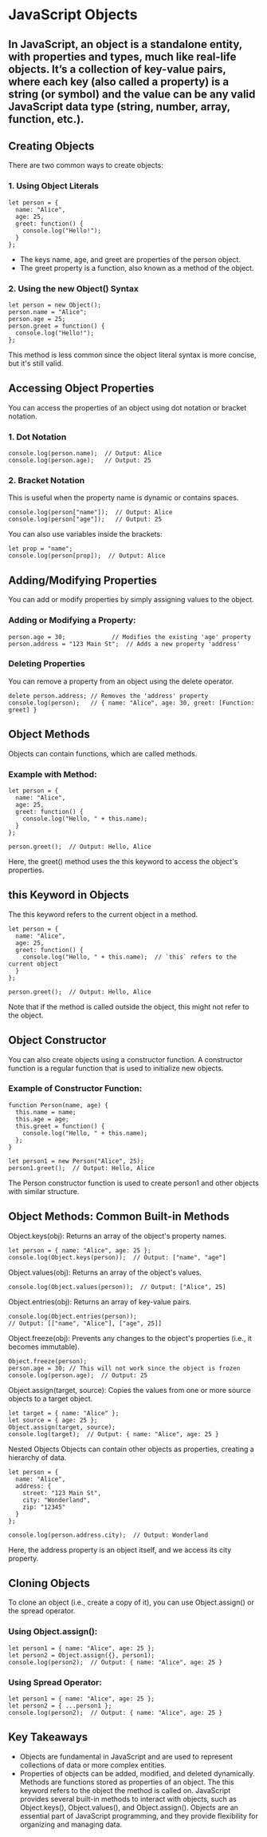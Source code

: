 # JavaScript Objects
## In JavaScript, an object is a standalone entity, with properties and types, much like real-life objects. It’s a collection of key-value pairs, where each key (also called a property) is a string (or symbol) and the value can be any valid JavaScript data type (string, number, array, function, etc.).

## Creating Objects
There are two common ways to create objects:

### 1. Using Object Literals
```
let person = {
  name: "Alice",
  age: 25,
  greet: function() {
    console.log("Hello!");
  }
};
```
 - The keys name, age, and greet are properties of the person object.
 - The greet property is a function, also known as a method of the object.
   
### 2. Using the new Object() Syntax
```
let person = new Object();
person.name = "Alice";
person.age = 25;
person.greet = function() {
  console.log("Hello!");
};
```
This method is less common since the object literal syntax is more concise, but it's still valid.

## Accessing Object Properties
You can access the properties of an object using dot notation or bracket notation.

### 1. Dot Notation
```
console.log(person.name);  // Output: Alice
console.log(person.age);   // Output: 25
```

### 2. Bracket Notation
This is useful when the property name is dynamic or contains spaces.
```
console.log(person["name"]);  // Output: Alice
console.log(person["age"]);   // Output: 25
```
You can also use variables inside the brackets:
```
let prop = "name";
console.log(person[prop]);  // Output: Alice
```

## Adding/Modifying Properties
You can add or modify properties by simply assigning values to the object.

### Adding or Modifying a Property:
```
person.age = 30;             // Modifies the existing 'age' property
person.address = "123 Main St";  // Adds a new property 'address'
```

### Deleting Properties
You can remove a property from an object using the delete operator.
```
delete person.address; // Removes the 'address' property
console.log(person);   // { name: "Alice", age: 30, greet: [Function: greet] }
```

## Object Methods
Objects can contain functions, which are called methods.

### Example with Method:
```
let person = {
  name: "Alice",
  age: 25,
  greet: function() {
    console.log("Hello, " + this.name);
  }
};

person.greet();  // Output: Hello, Alice
```
Here, the greet() method uses the this keyword to access the object's properties.

## this Keyword in Objects
The this keyword refers to the current object in a method.
```
let person = {
  name: "Alice",
  age: 25,
  greet: function() {
    console.log("Hello, " + this.name);  // `this` refers to the current object
  }
};

person.greet();  // Output: Hello, Alice
```
Note that if the method is called outside the object, this might not refer to the object.

## Object Constructor
You can also create objects using a constructor function. A constructor function is a regular function that is used to initialize new objects.

### Example of Constructor Function:
```
function Person(name, age) {
  this.name = name;
  this.age = age;
  this.greet = function() {
    console.log("Hello, " + this.name);
  };
}

let person1 = new Person("Alice", 25);
person1.greet();  // Output: Hello, Alice
```
The Person constructor function is used to create person1 and other objects with similar structure.

## Object Methods: Common Built-in Methods
Object.keys(obj): Returns an array of the object's property names.
```
let person = { name: "Alice", age: 25 };
console.log(Object.keys(person));  // Output: ["name", "age"]
```

Object.values(obj): Returns an array of the object's values.
```
console.log(Object.values(person));  // Output: ["Alice", 25]
```

Object.entries(obj): Returns an array of key-value pairs.
```
console.log(Object.entries(person));  
// Output: [["name", "Alice"], ["age", 25]]
```

Object.freeze(obj): Prevents any changes to the object's properties (i.e., it becomes immutable).
```
Object.freeze(person);
person.age = 30; // This will not work since the object is frozen
console.log(person.age);  // Output: 25
```

Object.assign(target, source): Copies the values from one or more source objects to a target object.
```
let target = { name: "Alice" };
let source = { age: 25 };
Object.assign(target, source);
console.log(target);  // Output: { name: "Alice", age: 25 }
```

Nested Objects
Objects can contain other objects as properties, creating a hierarchy of data.
```
let person = {
  name: "Alice",
  address: {
    street: "123 Main St",
    city: "Wonderland",
    zip: "12345"
  }
};

console.log(person.address.city);  // Output: Wonderland
```
Here, the address property is an object itself, and we access its city property.

## Cloning Objects
To clone an object (i.e., create a copy of it), you can use Object.assign() or the spread operator.

### Using Object.assign():
```
let person1 = { name: "Alice", age: 25 };
let person2 = Object.assign({}, person1);
console.log(person2);  // Output: { name: "Alice", age: 25 }
```

### Using Spread Operator:
```
let person1 = { name: "Alice", age: 25 };
let person2 = { ...person1 };
console.log(person2);  // Output: { name: "Alice", age: 25 }
```

## Key Takeaways
 - Objects are fundamental in JavaScript and are used to represent collections of data or more complex entities.
 - Properties of objects can be added, modified, and deleted dynamically.
Methods are functions stored as properties of an object.
The this keyword refers to the object the method is called on.
JavaScript provides several built-in methods to interact with objects, such as Object.keys(), Object.values(), and Object.assign().
Objects are an essential part of JavaScript programming, and they provide flexibility for organizing and managing data.
